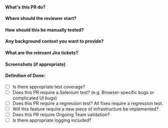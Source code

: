#### What's this PR do?

#### Where should the reviewer start?

#### How should this be manually tested?

#### Any background context you want to provide?

#### What are the relevant Jira tickets?

#### Screenshots (if appropriate)

#### Definition of Done:
- [ ] Is there appropriate test coverage?
- [ ] Does this PR require a Selenium test? (e.g. Browser-specific bugs or complicated UI bugs)
- [ ] Does this PR require a regression test? All fixes require a regression test.
- [ ] Will this feature require a new piece of infrastructure be implemented?
- [ ] Does this PR require Ongoing Team validation?
- [ ] Is there appropriate logging included?